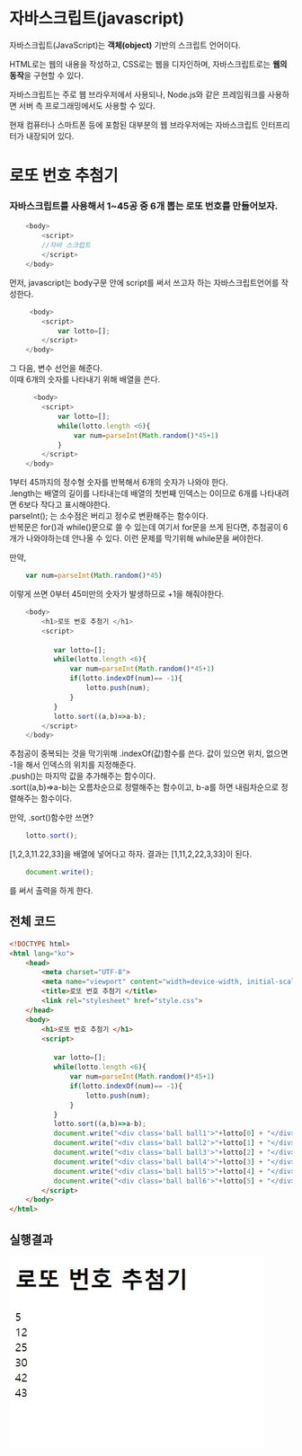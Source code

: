 # 자바스크립트(javascript)
자바스크립트(JavaScript)는 **객체(object)** 기반의 스크립트 언어이다.

HTML로는 웹의 내용을 작성하고, CSS로는 웹을 디자인하며, 자바스크립트로는 **웹의 동작**을 구현할 수 있다.

자바스크립트는 주로 웹 브라우저에서 사용되나, Node.js와 같은 프레임워크를 사용하면 서버 측 프로그래밍에서도 사용할 수 있다.

현재 컴퓨터나 스마트폰 등에 포함된 대부분의 웹 브라우저에는 자바스크립트 인터프리터가 내장되어 있다.   


# 로또 번호 추첨기
### 자바스크립트를 사용해서 1~45공 중 6개 뽑는 로또 번호를 만들어보자.   
   

```javascript 
    <body>
        <script>
        //자바 스크럽트
        </script>
    </body>
```
먼저, javascript는 body구문 안에 script를 써서 쓰고자 하는 자바스크립트언어를 작성한다.   

```javascript
     <body>
        <script>
            var lotto=[];
        </script>
    </body>
```   
그 다음, 변수 선언을 해준다.   
이때 6개의 숫자를 나타내기 위해 배열을 쓴다.


```javascript
      <body>
        <script>
            var lotto=[];
            while(lotto.length <6){
                var num=parseInt(Math.random()*45+1)
            }
        </script>
    </body>
```
1부터 45까지의 정수형 숫자를 반복해서 6개의 숫자가 나와야 한다.   
.length는 배열의 길이를 나타내는데 배열의 첫번째 인덱스는 0이므로 6개를 나타내려면 6보다 작다고 표시해야한다.   
parseInt(); 는 소수점은 버리고 정수로 변환해주는 함수이다.   
반복문은 for()과 while()문으로 쓸 수 있는데 여기서 for문을 쓰게 된다면, 추첨공이 6개가 나와야하는데 안나올 수 있다. 이런 문제를 막기위해  while문을 써야한다.   



만약, 
```javascript
    var num=parseInt(Math.random()*45)
```

이렇게 쓰면 0부터 45미만의 숫자가 발생하므로 +1을 해줘야한다.   

```javascript
    <body>
        <h1>로또 번호 추첨기 </h1>
        <script>
           
           var lotto=[];
           while(lotto.length <6){
               var num=parseInt(Math.random()*45+1)
               if(lotto.indexOf(num)== -1){
                   lotto.push(num);
               }
           }
           lotto.sort((a,b)=>a-b);
        </script>
    </body>
```
추첨공이 중복되는 것을 막기위해 .indexOf(값)함수를 쓴다. 값이 있으면 위치, 없으면 -1을 해서 인덱스의 위치를 지정해준다.   
.push()는 마지막 값을 추가해주는 함수이다.   
.sort((a,b)=>a-b)는 오름차순으로 정렬해주는 함수이고, b-a를 하면 내림차순으로 정렬해주는 함수이다.  

만약, .sort()함수만 쓰면?   
```javascript
    lotto.sort();
```
[1,2,3,11.22,33]을 배열에 넣어다고 하자. 결과는 [1,11,2,22,3,33]이 된다.  

```javascript
    document.write();
``` 
를 써서 출력을 하게 한다.

## 전체 코드
```html
<!DOCTYPE html>
<html lang="ko">
    <head>
        <meta charset="UTF-8">
        <meta name="viewport" content="width=device-width, initial-scale=1.0">
        <title>로또 번호 추첨기 </title>
        <link rel="stylesheet" href="style.css">
    </head>
    <body>
        <h1>로또 번호 추첨기 </h1>
        <script>
           
           var lotto=[];
           while(lotto.length <6){
               var num=parseInt(Math.random()*45+1)
               if(lotto.indexOf(num)== -1){
                   lotto.push(num);
               }
           }
           lotto.sort((a,b)=>a-b);
           document.write("<div class='ball ball1'>"+lotto[0] + "</div>");
           document.write("<div class='ball ball2'>"+lotto[1] + "</div>");
           document.write("<div class='ball ball3'>"+lotto[2] + "</div>");
           document.write("<div class='ball ball4'>"+lotto[3] + "</div>");
           document.write("<div class='ball ball5'>"+lotto[4] + "</div>");
           document.write("<div class='ball ball6'>"+lotto[5] + "</div>");
        </script>
    </body>
</html>
```

## 실행결과
[![logo](result.jpg)](https://github.com/enthusisj/randomNumber-js/blob/master/result.jpg)


